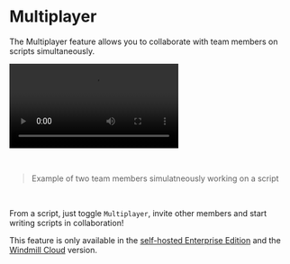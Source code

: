 # Multiplayer

The Multiplayer feature allows you to collaborate with team members on scripts simultaneously.

<video
    className="border-2 rounded-xl object-cover w-full h-full"
    autoPlay
    controls
    id="main-video"
    src="/videos/multiplayer.mp4"
/>

<br/>

> Example of two team members simulatneously working on a script

<br/>

From a script, just toggle `Multiplayer`, invite other members and start writing scripts in collaboration!

This feature is only available in the [self-hosted Enterprise Edition](../../misc/7_upgrade/index.md#enterprise-edition) and the [Windmill Cloud](../../getting_started/00_how_to_use_windmill/index.md#use-windmill-cloud) version.